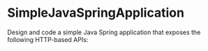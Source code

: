 # SimpleJavaSpringApplication
Design and code a simple Java Spring application that exposes the following HTTP-based APIs:
